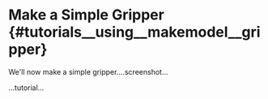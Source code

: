 Make a Simple Gripper {#tutorials__using__makemodel__gripper}
=====================

We'll now make a simple gripper….screenshot…

…tutorial…
